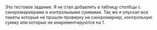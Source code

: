 Это тестовое задание. Я не стал добавлять в таблицу столбцы с синхромаркерами и контрольными суммами.
Так же я опускал все пакеты которые не прошли проверку на синхромаркер, контрольную сумму или которые не инкрементируются на 1. 
